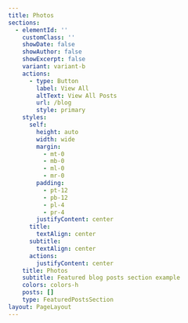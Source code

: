 ```yaml
---
title: Photos
sections:
  - elementId: ''
    customClass: ''
    showDate: false
    showAuthor: false
    showExcerpt: false
    variant: variant-b
    actions:
      - type: Button
        label: View All
        altText: View All Posts
        url: /blog
        style: primary
    styles:
      self:
        height: auto
        width: wide
        margin:
          - mt-0
          - mb-0
          - ml-0
          - mr-0
        padding:
          - pt-12
          - pb-12
          - pl-4
          - pr-4
        justifyContent: center
      title:
        textAlign: center
      subtitle:
        textAlign: center
      actions:
        justifyContent: center
    title: Photos
    subtitle: Featured blog posts section example
    colors: colors-h
    posts: []
    type: FeaturedPostsSection
layout: PageLayout
---
```

